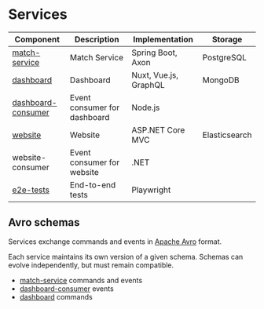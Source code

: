 # Services

| Component                                  | Description                  | Implementation        | Storage       |
|--------------------------------------------|------------------------------|-----------------------|---------------|
| [match-service](./match-service)           | Match Service                | Spring Boot, Axon     | PostgreSQL    |
| [dashboard](./dashboard/app)               | Dashboard                    | Nuxt, Vue.js, GraphQL | MongoDB       |
| [dashboard-consumer](./dashboard/consumer) | Event consumer for dashboard | Node.js               |               |
| [website](./website)                       | Website                      | ASP.NET Core MVC      | Elasticsearch |
| website-consumer                           | Event consumer for website   | .NET                  |               |
| [e2e-tests](./e2e-tests)                   | End-to-end tests             | Playwright            |               |

## Avro schemas

Services exchange commands and events in [Apache Avro](https://avro.apache.org/) format.

Each service maintains its own version of a given schema. Schemas can evolve independently, but must remain compatible.

* [match-service](./match-service/framework/src/main/avro) commands and events
* [dashboard-consumer](dashboard/consumer/src/application/events) events
* [dashboard](./dashboard/app/server/avro/commands) commands
